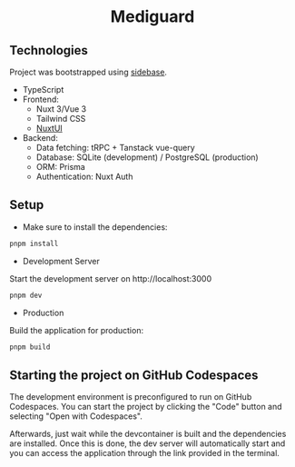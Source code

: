 <h1 align="center">
  Mediguard
</h1>

## Technologies
Project was bootstrapped using [sidebase](https://sidebase.io).
- TypeScript
- Frontend:
  - Nuxt 3/Vue 3
  - Tailwind CSS
  - [NuxtUI](https://ui.nuxt.com/)
- Backend:
  - Data fetching: tRPC + Tanstack vue-query
  - Database: SQLite (development) / PostgreSQL (production)
  - ORM: Prisma
  - Authentication: Nuxt Auth

## Setup

- Make sure to install the dependencies:

```bash
pnpm install
```

- Development Server

Start the development server on http://localhost:3000

```bash
pnpm dev
```

- Production

Build the application for production:

```bash
pnpm build
```

## Starting the project on GitHub Codespaces
The development environment is preconfigured to run on GitHub Codespaces. You can start the project by clicking the "Code" button and selecting "Open with Codespaces".

Afterwards, just wait while the devcontainer is built and the dependencies are installed. Once this is done, the dev server will automatically start and you can access the application through the link provided in the terminal.
